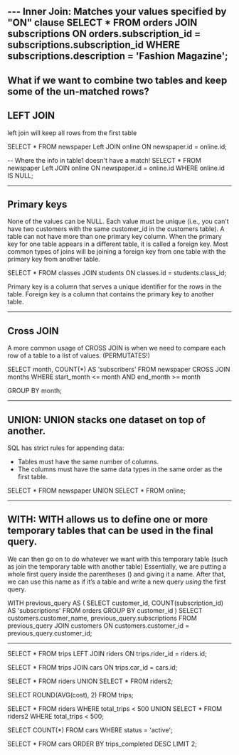 --- Inner Join: Matches your values specified by "ON" clause
SELECT *
FROM orders
JOIN subscriptions
	ON orders.subscription_id = subscriptions.subscription_id
WHERE subscriptions.description = 'Fashion Magazine';
---

## What if we want to combine two tables and keep some of the un-matched rows? 
## LEFT JOIN
 left join will keep all rows from the first table

SELECT *
FROM newspaper
Left JOIN online
	ON newspaper.id = online.id;
  
--   Where the info in table1 doesn't have a match!
SELECT *
FROM newspaper
Left JOIN online
	ON newspaper.id = online.id
WHERE online.id IS NULL;

---
## Primary keys
None of the values can be NULL.
Each value must be unique (i.e., you can’t have two customers with the same customer_id in the customers table).
A table can not have more than one primary key column.
When the primary key for one table appears in a different table, it is called a foreign key.
Most common types of joins will be joining a foreign key from one table with the primary key from another table.

SELECT *
FROM classes
JOIN students
	ON classes.id = students.class_id;

Primary key is a column that serves a unique identifier for the rows in the table.
Foreign key is a column that contains the primary key to another table.

---
## Cross JOIN
A more common usage of CROSS JOIN is when we need to compare each row of a table to a list of values.
(PERMUTATES!)

SELECT month, COUNT(*) AS 'subscribers'
FROM newspaper
CROSS JOIN months
WHERE start_month <= month AND end_month >= month

GROUP BY month;

---
## UNION: UNION stacks one dataset on top of another.
SQL has strict rules for appending data:
+ Tables must have the same number of columns.
+ The columns must have the same data types in the same order as the first table.

SELECT *
FROM newspaper
UNION
SELECT *
FROM online;

---
## WITH: WITH allows us to define one or more temporary tables that can be used in the final query.
We can then go on to do whatever we want with this temporary table (such as join the temporary table with another table)
Essentially, we are putting a whole first query inside the parentheses () and giving it a name. After that, we can use this name as if it’s a table and write a new query *using* the first query.

WITH previous_query AS (
SELECT customer_id,
   COUNT(subscription_id) AS 'subscriptions'
FROM orders
GROUP BY customer_id
)
SELECT customers.customer_name, previous_query.subscriptions
FROM previous_query
JOIN customers
	ON customers.customer_id = previous_query.customer_id;

---
SELECT *
FROM trips
LEFT JOIN riders
	ON trips.rider_id = riders.id;
  
SELECT *
FROM trips
JOIN cars
	ON trips.car_id = cars.id;

SELECT *
FROM riders
UNION
SELECT *
FROM riders2;

SELECT ROUND(AVG(cost), 2) FROM trips;

SELECT *
FROM riders
WHERE total_trips < 500
UNION 
SELECT *
FROM riders2
WHERE total_trips < 500;

SELECT COUNT(*)
FROM cars
WHERE status = 'active';

SELECT *
FROM cars
ORDER BY trips_completed DESC
LIMIT 2;

